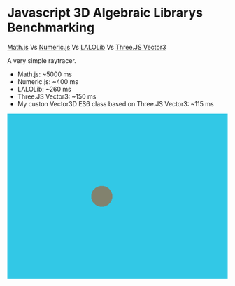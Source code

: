 # Javascript 3D Algebraic Librarys Benchmarking

[Math.js](https://mathjs.org/index.html) Vs [Numeric.js](https://github.com/sloisel/numeric) Vs [LALOLib](https://mlweb.loria.fr/lalolab/lalolib.html) Vs [Three.JS Vector3](https://threejs.org/docs/#api/en/math/Vector3)

A very simple raytracer.

- Math.js: ~5000 ms
- Numeric.js: ~400 ms
- LALOLib: ~260 ms
- Three.JS Vector3: ~150 ms
- My custon Vector3D ES6 class based on Three.JS Vector3: ~115 ms

![](https://raw.githubusercontent.com/jersonSeling/JS3DAlgebraBenchmark/master/render.png)
